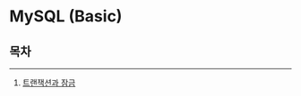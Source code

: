 # MySQL (Basic)

## 목차
<hr/>

1. [트랜잭션과 잠금](https://github.com/alliwannadev/TIL/blob/main/mysql/mysql-basic/transaction-and-lock.md "트랜잭션과 잠금")
